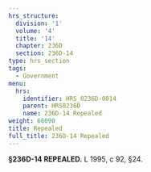 ```yaml
---
hrs_structure:
  division: '1'
  volume: '4'
  title: '14'
  chapter: 236D
  section: 236D-14
type: hrs_section
tags:
  - Government
menu:
  hrs:
    identifier: HRS_0236D-0014
    parent: HRS0236D
    name: 236D-14 Repealed
weight: 66090
title: Repealed
full_title: 236D-14 Repealed
---
```

**§236D-14 REPEALED.** L 1995, c 92, §24.